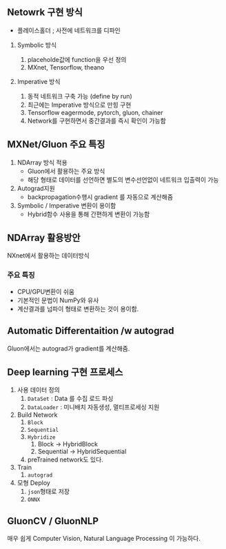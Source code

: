 
## Netowrk 구현 방식
* 플레이스홀더 ; 사전에 네트워크를 디파인

1. Symbolic 방식
    1. placeholde값에 function을 우선 정의
    2. MXnet, Tensorflow, theano
   
2. Imperative 방식
    1. 동적 네트워크 구축 가능 (define by run)
    2. 최근에는 Imperative 방식으로 만힝 구현
    3. Tensorflow eagermode, pytorch, gluon, chainer
    4. Network를 구현하면서 중간결과를 즉시 확인이 가능함

## MXNet/Gluon 주요 특징
1. NDArray 방식 적용
    * Gluon에서 활용하는 주요 방식
    * 해당 형태로 데이터를 선언하면 별도의 변수선언없이 네트워크 입출력이 가능
2. Autograd지원
    * backpropagation수행시 gradient 를 자동으로 계산해줌
3. Symbolic / Imperative 변환이 용이함
    * Hybrid함수 사용을 통해 간편하게 변환이 가능함

## NDArray 활용방안
NXnet에서 활용하는 데이터방식

### 주요 특징
* CPU/GPU변환이 쉬움
* 기본적인 문법이 NumPy와 유사
* 계산결과를 넘파이 형태로 변환하는 것이 용이함.

## Automatic Differentaition /w autograd
Gluon에서는 autograd가 gradient를 계산해줌.

## Deep learning 구현 프로세스
1. 사용 데이터 정의
    1. `DataSet` : Data 를 수집 로드 파싱
    2. `DataLoader` : 미니배치 자동생성, 멀티프로세싱 지원
2. Build Network
    1. `Block`
    2. `Sequential`
    3. `Hybridize`
        1. Block -> HybridBlock
        2. Sequential -> HybridSequential
    4. preTrained network도 있다.
3. Train
    1. `autograd`
4. 모형 Deploy
    1. `json`형태로 저장
    2. `ONNX`

## GluonCV / GluonNLP
매우 쉽게 Computer Vision, Natural Language Processing 이 가능하다.

